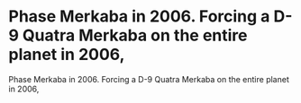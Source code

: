 # Phase Merkaba in 2006. Forcing a D-9 Quatra Merkaba on the entire planet in 2006,

Phase Merkaba in 2006. Forcing a D-9 Quatra Merkaba on the entire planet in 2006,
